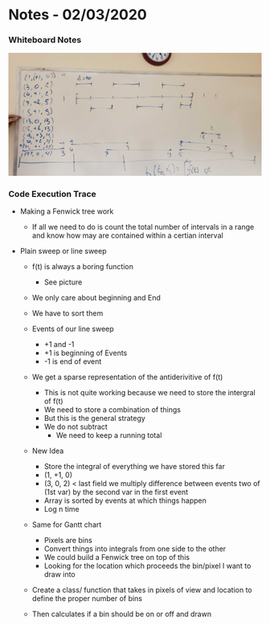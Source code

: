 # Notes -  02/03/2020

### Whiteboard Notes
![Whiteboard](../sparse_utilization_list.jpg)

### Code Execution Trace
+ Making a Fenwick tree work
  - If all we need to do is count the total number of intervals in a range and know how may are contained within a certian interval

+ Plain sweep or line sweep
  - f(t)  is always a boring function
    + See picture
  - We only care about beginning and End
  - We have to sort them
  - Events of our line sweep
    + +1 and -1
    + +1 is beginning of Events
    + -1 is end of event
  - We get a sparse representation of the antiderivitive of f(t)
    + This is not quite working because we need to store the intergral of f(t)
    + We need to store a combination of things
    + But this is the general strategy
    + We do not subtract
      +   We need to keep a running total
  - New Idea
    + Store the integral of everything we have stored this far
    + (1, +1, 0)
    + (3, 0, 2) < last field we multiply difference between events two of (1st var) by the second var in the first event
    +  Array is sorted by events at which things happen
    + Log n time

  - Same for Gantt chart
    + Pixels are bins
    + Convert things into integrals from one side to the other
    + We could build a Fenwick tree on top of this
    + Looking for the location which proceeds the bin/pixel I want to draw into

  - Create a class/ function that takes in pixels of view and location to define the proper number of bins
  - Then calculates if a bin should be on or off and drawn
